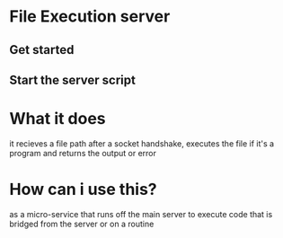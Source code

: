 # File Execution server

## Get started

## Start the server script

# What it does

it recieves a file path after a socket handshake, executes the file if it's a program and returns the output or error

# How can i use this?

as a micro-service that runs off the main server to execute code that is bridged from the server or on a routine
